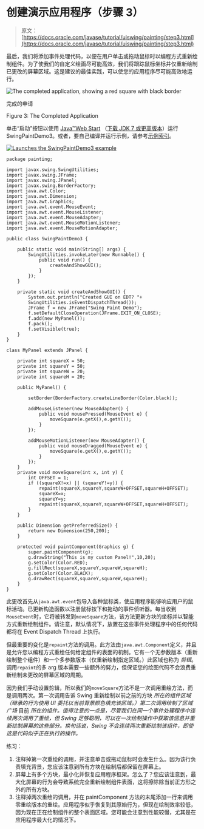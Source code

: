 # 创建演示应用程序（步骤 3）

> 原文： [https://docs.oracle.com/javase/tutorial/uiswing/painting/step3.html](https://docs.oracle.com/javase/tutorial/uiswing/painting/step3.html)

最后，我们将添加事件处理代码，以便在用户单击或拖动鼠标时以编程方式重新绘制组件。为了使我们的自定义绘画尽可能高效，我们将跟踪鼠标坐标并仅重新绘制已更改的屏幕区域。这是建议的最佳实践，可以使您的应用程序尽可能高效地运行。

![The completed application, showing a red square with black border](img/9605119469597f14ac931e58f22b74c4.jpg)

完成的申请



Figure 3: The Completed Application

单击“启动”按钮以使用 [Java™Web Start](http://www.oracle.com/technetwork/java/javase/javawebstart/index.html) （[下载 JDK 7 或更高版本](http://www.oracle.com/technetwork/java/javase/downloads/index.html)）运行 SwingPaintDemo3。或者，要自己编译并运行示例，请参考[示例索引](../examples/painting/index.html#SwingPaintDemo3)。

[![Launches the SwingPaintDemo3 example](img/4707a69a17729d71c56b2bdbbb4cc61c.jpg)](https://docs.oracle.com/javase/tutorialJWS/samples/uiswing/SwingPaintDemo3Project/SwingPaintDemo3.jnlp)

```
package painting;

import javax.swing.SwingUtilities;
import javax.swing.JFrame;
import javax.swing.JPanel;
import javax.swing.BorderFactory;
import java.awt.Color;
import java.awt.Dimension;
import java.awt.Graphics;
import java.awt.event.MouseEvent;
import java.awt.event.MouseListener;
import java.awt.event.MouseAdapter;
import java.awt.event.MouseMotionListener;
import java.awt.event.MouseMotionAdapter;

public class SwingPaintDemo3 {

    public static void main(String[] args) {
        SwingUtilities.invokeLater(new Runnable() {
            public void run() {
                createAndShowGUI(); 
            }
        });
    }

    private static void createAndShowGUI() {
        System.out.println("Created GUI on EDT? "+
        SwingUtilities.isEventDispatchThread());
        JFrame f = new JFrame("Swing Paint Demo");
        f.setDefaultCloseOperation(JFrame.EXIT_ON_CLOSE); 
        f.add(new MyPanel());
        f.pack();
        f.setVisible(true);
    } 
}

class MyPanel extends JPanel {

    private int squareX = 50;
    private int squareY = 50;
    private int squareW = 20;
    private int squareH = 20;

    public MyPanel() {

        setBorder(BorderFactory.createLineBorder(Color.black));

        addMouseListener(new MouseAdapter() {
            public void mousePressed(MouseEvent e) {
                moveSquare(e.getX(),e.getY());
            }
        });

        addMouseMotionListener(new MouseAdapter() {
            public void mouseDragged(MouseEvent e) {
                moveSquare(e.getX(),e.getY());
            }
        }); 
    }
    private void moveSquare(int x, int y) {
        int OFFSET = 1;
        if ((squareX!=x) || (squareY!=y)) {
            repaint(squareX,squareY,squareW+OFFSET,squareH+OFFSET);
            squareX=x;
            squareY=y;
            repaint(squareX,squareY,squareW+OFFSET,squareH+OFFSET);
        } 
    } 

    public Dimension getPreferredSize() {
        return new Dimension(250,200);
    }

    protected void paintComponent(Graphics g) {
        super.paintComponent(g);       
        g.drawString("This is my custom Panel!",10,20);
        g.setColor(Color.RED);
        g.fillRect(squareX,squareY,squareW,squareH);
        g.setColor(Color.BLACK);
        g.drawRect(squareX,squareY,squareW,squareH);
    }  
}

```

此更改首先从`java.awt.event`包导入各种鼠标类，使应用程序能够响应用户的鼠标活动。已更新构造函数以注册鼠标按下和拖动的事件侦听器。每当收到`MouseEvent`时，它将被转发到`moveSquare`方法，该方法更新方块的坐标并以智能方式重新绘制组件。请注意，默认情况下，放置在这些事件处理程序中的任何代码都将在 Event Dispatch Thread 上执行。

但最重要的变化是`repaint`方法的调用。此方法由`java.awt.Component`定义，并且是允许您以编程方式重绘任何给定组件的表面的机制。它有一个无参数版本（重新绘制整个组件）和一个多参数版本（仅重新绘制指定区域。）此区域也称为 _剪辑_。调用`repaint`的多 arg 版本需要一些额外的努力，但保证您的绘图代码不会浪费重新绘制未更改的屏幕区域的周期。

因为我们手动设置剪辑，所以我们的`moveSquare`方法不是一次调用重绘方法，而是调用两次。第一次调用告诉 Swing 重新绘制以前之前的方块 _所在的组件区域（继承的行为使用 UI 委托以当前背景颜色填充该区域。）第二次调用绘制了区域广场_ 目前 _所在的组件。值得注意的一点是，尽管我们在同一个事件处理程序中连续两次调用了重绘，但 Swing 足够聪明，可以在一次绘制操作中获取该信息并重新绘制屏幕的这些部分。换句话说，Swing 不会连续两次重新绘制该组件，即使这是代码似乎正在执行的操作。_

练习：

1.  注释掉第一次重绘的调用，并注意单击或拖动鼠标时会发生什么。因为该行负责填充背景，您应该注意到所有方块在绘制后都保留在屏幕上。
2.  屏幕上有多个方块，最小化并恢复应用程序框架。怎么了？您应该注意到，最大化屏幕的行为会导致系统完全重新绘制组件表面，这将擦除除当前正方形之外的所有方块。
3.  注释掉两次重绘的调用，并在 paintComponent 方法的末尾添加一行来调用零重绘版本的重绘。应用程序似乎恢复到其原始行为，但现在绘制效率较低，因为现在正在绘制组件的整个表面区域。您可能会注意到性能较慢，尤其是在应用程序最大化的情况下。